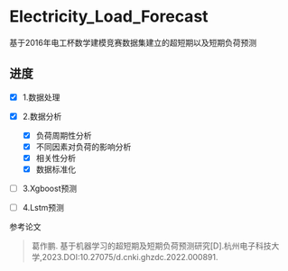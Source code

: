 # Electricity_Load_Forecast
基于2016年电工杯数学建模竞赛数据集建立的超短期以及短期负荷预测

## 进度
- [x] 1.数据处理
- [x] 2.数据分析
  - [x] 负荷周期性分析
  - [x] 不同因素对负荷的影响分析
  - [x] 相关性分析
  - [x] 数据标准化
- [ ] 3.Xgboost预测
- [ ] 4.Lstm预测


参考论文
>葛作鹏. 基于机器学习的超短期及短期负荷预测研究[D].杭州电子科技大学,2023.DOI:10.27075/d.cnki.ghzdc.2022.000891.